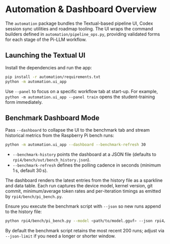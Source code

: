 # Automation & Dashboard Overview

The `automation` package bundles the Textual-based pipeline UI, Codex session
sync utilities and roadmap tooling.  The UI wraps the command builders defined
in `automation/pipeline_ops.py`, providing validated forms for each stage of the
Pi-LLM workflow.

## Launching the Textual UI

Install the dependencies and run the app:

```bash
pip install -r automation/requirements.txt
python -m automation.ui_app
```

Use `--panel` to focus on a specific workflow tab at start-up.  For example,
`python -m automation.ui_app --panel train` opens the student-training form
immediately.

## Benchmark Dashboard Mode

Pass `--dashboard` to collapse the UI to the benchmark tab and stream historical
metrics from the Raspberry Pi bench runs:

```bash
python -m automation.ui_app --dashboard --benchmark-refresh 30
```

* `--benchmark-history` points the dashboard at a JSON file (defaults to
  `rpi4/bench/out/bench_history.json`).
* `--benchmark-refresh` defines the polling cadence in seconds (minimum 1 s,
  default 30 s).

The dashboard renders the latest entries from the history file as a sparkline
and data table.  Each run captures the device model, kernel version, git commit,
minimum/average token rates and per-iteration timings as emitted by
`rpi4/bench/pi_bench.py`.

Ensure you execute the benchmark script with `--json` so new runs append to the
history file:

```bash
python rpi4/bench/pi_bench.py --model <path/to/model.gguf> --json rpi4/bench/out/bench_history.json
```

By default the benchmark script retains the most recent 200 runs; adjust via
`--json-limit` if you need a longer or shorter window.
